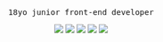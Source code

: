 <p align="center"> 
  <samp>
      18yo junior front-end developer
    <br>
  </samp>
</p>

<p align="center">
 <a href="https://kadiryakan.dev" target="_blank"><img src="https://img.shields.io/badge/Website-3244a8?style=for-the-badge&logo=medium&logoColor=white"/></a>
  <img src="https://img.shields.io/badge/Javascript-F0DB4F?style=for-the-badge&labelColor=black&logo=javascript&logoColor=F0DB4F"/>
  <img src="https://img.shields.io/badge/-React-61DBFB?style=for-the-badge&labelColor=black&logo=react&logoColor=61DBFB"/>
  <img src="https://img.shields.io/badge/Tailwind_CSS-092749?style=for-the-badge&logo=tailwindcss&logoColor=06B6D4&labelColor=000000"/>
  <img src="https://img.shields.io/badge/Go-00ADD8?style=for-the-badge&logo=go&logoColor=white"/>
</p>
